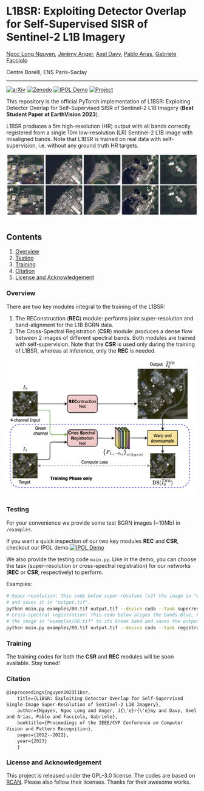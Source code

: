 # L1BSR: Exploiting Detector Overlap for Self-Supervised SISR of Sentinel-2 L1B Imagery

[Ngoc Long Nguyen](https://ngoclongct.github.io/), [Jérémy Anger](https://github.com/kidanger/), [Axel Davy](http://dev.ipol.im/~adavy/), [Pablo Arias](http://dev.ipol.im/~pariasm/), [Gabriele Facciolo](http://gfacciol.github.io/)

Centre Borelli, ENS Paris-Saclay

---

[![arXiv](https://img.shields.io/badge/paper-arxiv-brightgreen)](https://arxiv.org/pdf/2304.06871.pdf)
[![Zenodo](https://img.shields.io/badge/L1BSR%20dataset-Zenodo-9cf)](https://zenodo.org/record/7826696)
[![IPOL Demo](https://img.shields.io/badge/demo-IPOL-blueviolet)](https://ipolcore.ipol.im/demo/clientApp/demo.html?id=77777000471)
[![Project](https://img.shields.io/badge/project%20web-github.io-red)](https://centreborelli.github.io/L1BSR/)

This repository is the official PyTorch implementation of L1BSR: Exploiting Detector Overlap for Self-Supervised SISR of Sentinel-2 L1B Imagery (**Best Student Paper at EarthVision 2023**).

L1BSR produces a 5m high-resolution (HR) output with all bands correctly registered from a single 10m low-resolution (LR) Sentinel-2 L1B image with misaligned bands. Note that L1BSR is trained on real data with self-supervision, i.e. without any ground truth HR targets.

![](https://github.com/centreborelli/L1BSR/blob/docs/docs/resources/L1BSR_teaser.png)

## Contents

1. [Overview](#Overview)
1. [Testing](#Testing)
1. [Training](#Training)
1. [Citation](#Citation)
1. [License and Acknowledgement](#License-and-Acknowledgement)

### Overview

There are two key modules integral to the training of the L1BSR:

1. The REConstruction (**REC**) module: performs joint super-resolution and band-alignment for the L1B BGRN data.
1. The Cross-Spectral Registration (**CSR**) module: produces a dense flow between 2 images of different spectral bands.
   Both modules are trained with self-supervision. Note that the **CSR** is used only during the training of L1BSR, whereas at inference, only the **REC** is needed.

![](https://github.com/centreborelli/L1BSR/blob/docs/docs/resources/L1BSR_framework.png)

### Testing

For your convenience we provide some test BGRN images (~10Mb) in `/examples`.

If you want a quick inspection of our two key modules **REC** and **CSR**, checkout our IPOL demo [![IPOL Demo](https://img.shields.io/badge/demo-IPOL-blueviolet)](https://ipolcore.ipol.im/demo/clientApp/demo.html?id=77777000471)

We also provide the testing code `main.py`. Like in the demo, you can choose the task (super-resolution or cross-spectral registration) for our networks (**REC** or **CSR**, respectively) to perform.

Examples:

```bash
# Super-resolution: This code below super-resolves (x2) the image in "examples/00.tif"
# and saves it in "output.tif".
python main.py examples/00.tif output.tif --device cuda --task superresolution
# Cross-spectral registration: This code below aligns the bands Blue, Red, and NIR of
# the image in "examples/00.tif" to its Green band and saves the output in "output.tif".
python main.py examples/00.tif output.tif --device cuda --task registration
```

### Training

The training codes for both the **CSR** and **REC** modules will be soon available. Stay tuned!

### Citation

```
@inproceedings{nguyen2023l1bsr,
    title={L1BSR: Exploiting Detector Overlap for Self-Supervised Single-Image Super-Resolution of Sentinel-2 L1B Imagery},
    author={Nguyen, Ngoc Long and Anger, J{\'e}r{\'e}my and Davy, Axel and Arias, Pablo and Facciolo, Gabriele},
    booktitle={Proceedings of the IEEE/CVF Conference on Computer Vision and Pattern Recognition},
    pages={2012--2022},
    year={2023}
    }
```

### License and Acknowledgement

This project is released under the GPL-3.0 license. The codes are based on [RCAN](https://github.com/yulunzhang/RCAN). Please also follow their licenses. Thanks for their awesome works.
